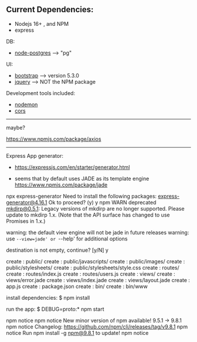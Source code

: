 ## Current Dependencies:

- Nodejs 16+ , and NPM
- express

DB:
- [node-postgres](https://node-postgres.com/) --> "pg"

UI:

- [bootstrap](https://www.npmjs.com/package/bootstrap) --> version 5.3.0
- [jquery](https://www.npmjs.com/package/jquery)  --> NOT the NPM package


Development tools included:
- [nodemon](https://www.npmjs.com/package/nodemon)
- [cors](https://www.npmjs.com/package/cors)


----
maybe?

https://www.npmjs.com/package/axios

----------------
Express App generator:

- https://expressjs.com/en/starter/generator.html


- seems that by default uses JADE as its template engine 
https://www.npmjs.com/package/jade


npx express-generator
Need to install the following packages:
  express-generator@4.16.1
Ok to proceed? (y) y
npm WARN deprecated mkdirp@0.5.1: Legacy versions of mkdirp are no longer supported. Please update to mkdirp 1.x. (Note that the API surface has changed to use Promises in 1.x.)

  warning: the default view engine will not be jade in future releases
  warning: use `--view=jade' or `--help' for additional options

destination is not empty, continue? [y/N] y

   create : public/
   create : public/javascripts/
   create : public/images/
   create : public/stylesheets/
   create : public/stylesheets/style.css
   create : routes/
   create : routes/index.js
   create : routes/users.js
   create : views/
   create : views/error.jade
   create : views/index.jade
   create : views/layout.jade
   create : app.js
   create : package.json
   create : bin/
   create : bin/www

   install dependencies:
     $ npm install

   run the app:
     $ DEBUG=proto:* npm start

npm notice 
npm notice New minor version of npm available! 9.5.1 -> 9.8.1
npm notice Changelog: https://github.com/npm/cli/releases/tag/v9.8.1
npm notice Run npm install -g npm@9.8.1 to update!
npm notice 
